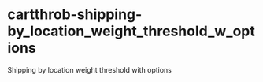 cartthrob-shipping-by_location_weight_threshold_w_options
=========================================================

Shipping by location weight threshold with options